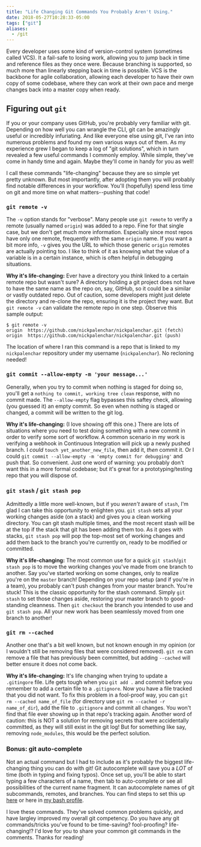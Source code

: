 ```yaml
---
title: "Life Changing Git Commands You Probably Aren't Using."
date: 2018-05-27T10:28:33-05:00
tags: ["git"]
aliases: 
  - /git
---
```


Every developer uses some kind of version-control system (sometimes called VCS). It a fail-safe to losing work, allowing you to jump back in time and reference files as they once were. Because branching is supported, so much more than linearly stepping back in time is possible. VCS is the backbone for agile collaboration, allowing each developer to have their own copy of some codebase, where they can work at their own pace and merge changes back into a master copy when ready.

## Figuring out `git`

If you or your company uses GitHub, you're probably very familiar with git. Depending on how well you can wrangle the CLI, git can be amazingly useful or incredibly infuriating. And like everyone else using git, I've ran into numerous problems and found my own various ways out of them. As my experience grew I began to keep a log of "git solutions", which in turn revealed a few useful commands I commonly employ. While simple, they've come in handy time and again. Maybe they'll come in handy for you as well!

I call these commands "life-changing" because they are so simple yet pretty unknown. But most importantly, after adopting them you will probably find notable differences in your workflow. You'll (hopefully) spend less time on git and more time on what matters--pushing that code!

### `git remote -v`

The `-v` option stands for "verbose". Many people use `git remote` to verify a remote (usually named `origin`) was added to a repo. Fine for that single case, but we don't get much more information. Especially since most repos have only one remote, frequently with the same `origin` name. If you want a bit more info, `-v` gives you the URL to which those generic `origin` remotes are actually pointing too. I like to think of it as knowing what the value of a variable is in a certain instance, which is often helpful in debugging situations.

**Why it's life-changing:** Ever have a directory you _think_ linked to a certain remote repo but wasn't sure? A directory holding a git project does not have to have the same name as the repo on, say, GitHub, so it could be a similar or vastly outdated repo. Out of caution, some developers might just delete the directory and re-clone the repo, ensuring it is the project they want. But `git remote -v` can validate the remote repo in one step. Observe this sample output:

```shell
$ git remote -v
origin  https://github.com/nickpalenchar/nickpalenchar.git (fetch)
origin  https://github.com/nickpalenchar/nickpalenchar.git (push)
```
The location of where I ran this command is a repo that is linked to my `nickpalenchar` repository under my username (`nickpalenchar`). No recloning needed!

### `git commit --allow-empty -m 'your message...'`

Generally, when you try to commit when nothing is staged for doing so, you'll get a `nothing to commit, working tree clean` response, with no commit made. The `--allow-empty` flag bypasses this saftey check, allowing (you guessed it) an empty commit. So even when nothing is staged or changed, a commit will be written to the git log.

**Why it's life-changing:** (I love showing off this one.) There are lots of situations where you need to test doing something with a new commit in order to verify some sort of workflow. A common scenario in my work is verifying a webhook in Continuous Integration will pick up a newly pushed branch. I _could_ `touch yet_another_new_file`, then add it, _then_ commit it. Or I could `git commit --allow-empty -m 'empty commit for debugging'` and push that. So convenient. Just one word of warning: you probably don't want this in a more formal codebase; but it's great for a prototyping/testing repo that you will dispose of.

### `git stash` / `git stash pop`

Admittedly a little more well-known, but if you _weren't_ aware of `stash`, I'm glad I can take this opportunity to enlighten you. `git stash` sets all your working changes aside (on a stack) and gives you a clean working directory. You can git stash multiple times, and the most recent stash will be at the top if the stack that git has been adding them too. As it goes with stacks, `git stash pop` will pop the top-most set of working changes and add them back to the branch you're currently on, ready to be modified or committed.

**Why it's life-changing:** The most common use for a quick `git stash`/`git stash pop` is to move the working changes you've made from one branch to another. Say you've started working on some changes, only to realize you're on the `master` branch! Depending on your repo setup (and if you're in a team), you probably can't push changes from your master branch. You're stuck! This is the classic opportunity for the stash command. Simply `git stash` to set those changes aside, restoring your master branch to good-standing cleanness. Then `git checkout` the branch you intended to use and `git stash pop`. All your new work has been seamlessly moved from one branch to another!

### `git rm --cached`

Another one that's a bit well known, but not known enough in my opinion (or I wouldn't still be removing files that were considered removed). `git rm` can remove a file that has previously been committed, but adding `--cached` will better ensure it does not come back.

**Why it's life-changing:** It's life changing when trying to update a `.gitingore` file. Life gets tough when you `git add .` and commit before you remember to add a certain file to a `.gitignore`. Now you have a file tracked that you did not want. To fix this problem in a fool-proof way, you can `git rm --cached name_of_file` (for directory use `git rm --cached -r name_of_dir`), add the file to `.gitignore` and commit all changes. You won't find that file ever showing up in that repo's tracking again. Another word of caution: this is NOT a solution for removing secrets that were accidentally committed, as they will still exist in the git log! But for something like say, removing `node_modules`, this would be the perfect solution.

### Bonus: git auto-complete

Not an actual command but I had to include as it's probably the biggest life-changing thing you can do with git! Git autocomplete will save you a _LOT_ of time (both in typing and fixing typos). Once set up, you'll be able to start typing a few characters of a name, then tab to auto-complete or see all possibilities of the current name fragment. It can autocomplete names of git subcommands, remotes, and branches. You can find steps to set this up [here](http://code-worrier.com/blog/autocomplete-git/) or here in [my bash profile](https://github.com/nickpalenchar/swanked-out-bash).

I love these commands. They've solved common problems quickly, and  have largley improved my overall git competency. Do you have any git commands/tricks you've found to be time-saving? fool-proofing? life-changing!? I'd love for you to share your common git commands in the comments. Thanks for reading!

